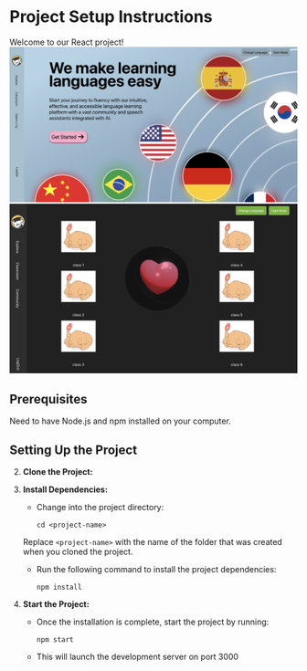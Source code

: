 # Project Setup Instructions

Welcome to our React project! 
![Project Image](public/readmeHome.png)
![Project Image](public/proj-preview2.png)

## Prerequisites

Need to have Node.js and npm installed on your computer. 

## Setting Up the Project

2. **Clone the Project:**

3. **Install Dependencies:**
   - Change into the project directory:
     ```
     cd <project-name>
     ```
   Replace `<project-name>` with the name of the folder that was created when you cloned the project.
   - Run the following command to install the project dependencies:
     ```
     npm install
     ```

4. **Start the Project:**
   - Once the installation is complete, start the project by running:
     ```
     npm start
     ```
   - This will launch the development server on port 3000

